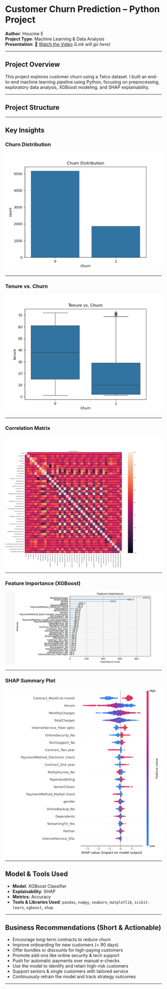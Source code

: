 #  Customer Churn Prediction – Python Project

**Author**: Houcine E  
**Project Type**: Machine Learning & Data Analysis  
**Presentation**: 🎥 [Watch the Video](#) *(Link will go here)*

---

##  Project Overview

This project explores customer churn using a Telco dataset. I built an end-to-end machine learning pipeline using Python, focusing on preprocessing, exploratory data analysis, XGBoost modeling, and SHAP explainability.

---

##  Project Structure


---

##  Key Insights

###  Churn Distribution


![Churn Distribution](churn_distribution.png)

---

###  Tenure vs. Churn


![Tenure vs Churn](tenure_vs_churn.png)

---

###  Correlation Matrix


![Correlation Matrix](correlation_matrix.png)

---

###  Feature Importance (XGBoost)


![Feature Importance](feature_importance.png)

---

###  SHAP Summary Plot


![SHAP Summary](Shap_summary.png)

---

##  Model & Tools Used

- **Model**: XGBoost Classifier  
- **Explainability**: SHAP  
- **Metrics**: Accuracy  
- **Tools & Libraries Used**: `pandas`, `numpy`, `seaborn`, `matplotlib`, `scikit-learn`, `xgboost`, `shap`

---

##  Business Recommendations (Short & Actionable)

-  Encourage long-term contracts to reduce churn
-  Improve onboarding for new customers (< 90 days)
-  Offer bundles or discounts for high-paying customers
-  Promote add-ons like online security & tech support
-  Push for automatic payments over manual e-checks
-  Use the model to identify and retain high-risk customers
-  Support seniors & single customers with tailored service
-  Continuously retrain the model and track strategy outcomes

---
